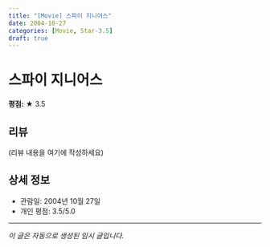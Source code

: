 ```yaml
---
title: "[Movie] 스파이 지니어스"
date: 2004-10-27
categories: [Movie, Star-3.5]
draft: true
---
```


# 스파이 지니어스

**평점:** ★ 3.5

## 리뷰

(리뷰 내용을 여기에 작성하세요)

## 상세 정보

- 관람일: 2004년 10월 27일
- 개인 평점: 3.5/5.0

---

*이 글은 자동으로 생성된 임시 글입니다.*
